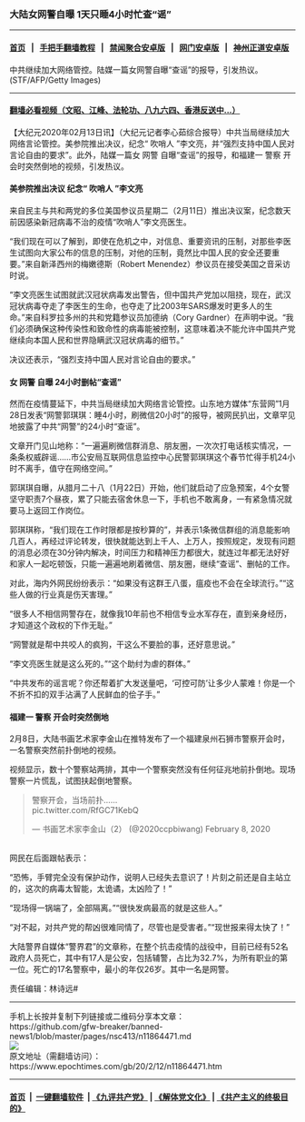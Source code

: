 ### 大陆女网警自曝 1天只睡4小时忙查“谣”
------------------------

#### [首页](https://github.com/gfw-breaker/banned-news1/blob/master/README.md) &nbsp;&nbsp;|&nbsp;&nbsp; [手把手翻墙教程](https://github.com/gfw-breaker/guides/wiki) &nbsp;&nbsp;|&nbsp;&nbsp; [禁闻聚合安卓版](https://github.com/gfw-breaker/bn-android) &nbsp;&nbsp;|&nbsp;&nbsp; [网门安卓版](https://github.com/oGate2/oGate) &nbsp;&nbsp;|&nbsp;&nbsp; [神州正道安卓版](https://github.com/SzzdOgate/update) 



<div><img alt="" class="aligncenter wp-post-image" src="https://i.epochtimes.com/assets/uploads/2018/11/GettyImages-158923543-600x400.jpg"/>
<div class="red16 caption">
 中共继续加大网络管控。陆媒一篇女网警自曝“查谣”的报导，引发热议。(STF/AFP/Getty Images)
</div>
</div><hr/>

#### [翻墙必看视频（文昭、江峰、法轮功、八九六四、香港反送中...）](http://167.172.214.107/home.html)

<div><p>
 【大纪元2020年02月13日讯】（大纪元记者李心茹综合报导）中共当局继续加大网络言论管控。美参院推出决议，纪念“
 <ok href="https://www.epochtimes.com/gb/tag/%E5%90%B9%E5%93%A8%E4%BA%BA.html">
  吹哨人
 </ok>
 ”李文亮，并“强烈支持中国人民对言论自由的要求”。此外，陆媒一篇女
 <ok href="https://www.epochtimes.com/gb/tag/%E7%BD%91%E8%AD%A6.html">
  网警
 </ok>
 自曝“查谣”的报导，和福建一
 <ok href="https://www.epochtimes.com/gb/tag/%E8%AD%A6%E5%AF%9F.html">
  警察
 </ok>
 开会时突然倒地的视频，引发热议。
</p>
<h4>
 美参院推出决议 纪念“
 <ok href="https://www.epochtimes.com/gb/tag/%E5%90%B9%E5%93%A8%E4%BA%BA.html">
  吹哨人
 </ok>
 ”李文亮
</h4>
<p>
 来自民主与共和两党的多位美国参议员星期二（2月11日）推出决议案，纪念数天前因感染新冠病毒不治的疫情“吹哨人”李文亮医生。
</p>
<p>
 “我们现在可以了解到，即使在危机之中，对信息、重要资讯的压制，对那些李医生试图向大家公布的信息的压制，对他的压制，竟然比中国人民的安全还要重要。”来自新泽西州的梅嫩德斯（Robert Menendez）参议员在接受美国之音采访时说。
</p>
<p>
 “李文亮医生试图就武汉冠状病毒发出警告，但中国共产党加以阻挠，现在，武汉冠状病毒夺走了李医生的生命，也夺走了比2003年SARS爆发时更多人的生命。”来自科罗拉多州的共和党籍参议员加德纳（Cory Gardner）在声明中说。“我们必须确保这种传染性和致命性的病毒能被控制，这意味着决不能允许中国共产党继续向本国人民和世界隐瞒武汉冠状病毒的细节。”
</p>
<p>
 决议还表示，“强烈支持中国人民对言论自由的要求。”
</p>
<h4>
 女
 <ok href="https://www.epochtimes.com/gb/tag/%E7%BD%91%E8%AD%A6.html">
  网警
 </ok>
 自曝 24小时删帖“查谣”
</h4>
<p>
 然而在疫情蔓延下，中共当局继续加大网络言论管控。山东地方媒体“东营网”1月28日发表“网警郭琪琪：睡4小时，刷微信20小时”的报导，被网民扒出，文章罕见地披露了中共“网警”的24小时“查谣”。
</p>
<p>
 文章开门见山地称：“一遍遍刷微信群消息、朋友圈，一次次打电话核实情况，一条条权威辟谣……市公安局互联网信息监控中心民警郭琪琪这个春节忙得手机24小时不离手，值守在网络空间。”
</p>
<p>
 郭琪琪自曝，从腊月二十八（1月22日）开始，他们就启动了应急预案，4个女警坚守职责7个昼夜，累了只能去宿舍休息一下，手机也不敢离身，一有紧急情况就要马上返回工作岗位。
</p>
<p>
 郭琪琪称，“我们现在工作时限都是按秒算的”，并表示1条微信群组的消息能影响几百人，再经过评论转发，很快就能达到上千人、上万人，按照规定，发现有问题的消息必须在30分钟内解决，时间压力和精神压力都很大，就连过年都无法好好和家人一起吃顿饭，只能一遍遍地刷着微信、朋友圈，继续“查谣”、删帖的工作。
</p>
<p>
 对此，海内外网民纷纷表示：“如果没有这群王八蛋，瘟疫也不会在全球流行。”“这些人做的行业真是伤天害理。”
</p>
<p>
 “很多人不相信网警存在，就像我10年前也不相信专业水军存在，直到亲身经历，才知道这个政权的下作无耻。”
</p>
<p>
 “网警就是帮中共咬人的疯狗，干这么不要脸的事，还好意思说。”
</p>
<p>
 “李文亮医生就是这么死的。”“这个助纣为虐的群体。”
</p>
<p>
 “中共发布的谣言呢？你还帮着扩大发送量吧，‘可控可防’让多少人蒙难！你是一个不折不扣的双手沾满了人民鲜血的侩子手。”
</p>
<h4>
 福建一
 <ok href="https://www.epochtimes.com/gb/tag/%E8%AD%A6%E5%AF%9F.html">
  警察
 </ok>
 开会时突然倒地
</h4>
<p>
 2月8日，大陆书画艺术家李金山在推特发布了一个福建泉州石狮市警察开会时，一名警察突然前扑倒地的视频。
</p>
<p>
 视频显示，数十个警察站两排，其中一个警察突然没有任何征兆地前扑倒地。现场警察一片慌乱，试图扶起倒地警察。
</p>
<blockquote class="twitter-tweet">
 <p dir="ltr" lang="zh">
  警察开会，当场前扑……
  <br/>
  <ok href="https://t.co/RfGC71KebQ">
   pic.twitter.com/RfGC71KebQ
  </ok>
 </p>
 <p>
  — 书画艺术家李金山（2） (@2020ccpbiwang)
  <ok href="https://twitter.com/2020ccpbiwang/status/1226088239720583168?ref_src=twsrc%5Etfw">
   February 8, 2020
  </ok>
 </p>
</blockquote>
<p>
 <br/>
 网民在后面跟帖表示：
</p>
<p>
 “恐怖，手臂完全没有保护动作，说明人已经失去意识了！片刻之前还是自主站立的，这次的病毒太智能，太诡谲，太凶险了！”
</p>
<p>
 “现场得一锅端了，全部隔离。”“很快发病最高的就是这些人。”
</p>
<p>
 “对不起，对共产党的帮凶很难同情了，尽管也是受害者。”“现世报来得太快了！”
</p>
<p>
 大陆警界自媒体“警界君”的文章称，在整个抗击疫情的战役中，目前已经有52名政府人员死亡，其中有17人是公安，包括辅警，占比为32.7%，为所有职业的第一位。死亡的17名警察中，最小的年仅26岁。其中一名是网警。
</p>
<p>
 责任编辑：林诗远#
</p>
</div>
<hr/>
手机上长按并复制下列链接或二维码分享本文章：<br/>
https://github.com/gfw-breaker/banned-news1/blob/master/pages/nsc413/n11864471.md <br/>
<a href='https://github.com/gfw-breaker/banned-news1/blob/master/pages/nsc413/n11864471.md'><img src='https://github.com/gfw-breaker/banned-news1/blob/master/pages/nsc413/n11864471.md.png'/></a> <br/>
原文地址（需翻墙访问）：https://www.epochtimes.com/gb/20/2/12/n11864471.htm


------------------------
#### [首页](https://github.com/gfw-breaker/banned-news1/blob/master/README.md) &nbsp;|&nbsp; [一键翻墙软件](https://github.com/gfw-breaker/nogfw/blob/master/README.md) &nbsp;| [《九评共产党》](https://github.com/gfw-breaker/9ping.md/blob/master/README.md#九评之一评共产党是什么) | [《解体党文化》](https://github.com/gfw-breaker/jtdwh.md/blob/master/README.md) | [《共产主义的终极目的》](https://github.com/gfw-breaker/gczydzjmd.md/blob/master/README.md)


<img src='http://gfw-breaker.win/banned-news/pages/nsc413/n11864471.md' width='0px' height='0px'/>